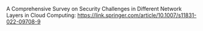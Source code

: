
A Comprehensive Survey on Security Challenges in Different Network
Layers in Cloud Computing:
https://link.springer.com/article/10.1007/s11831-022-09708-9
